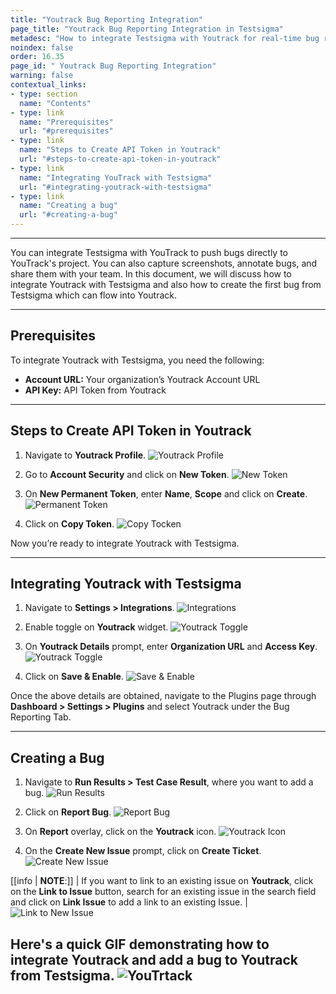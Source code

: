 ```yaml
---
title: "Youtrack Bug Reporting Integration"
page_title: "Youtrack Bug Reporting Integration in Testsigma"
metadesc: "How to integrate Testsigma with Youtrack for real-time bug reporting during Test Runs | Push bugs directly from Testsigma to your YouTrack's project"
noindex: false
order: 16.35
page_id: " Youtrack Bug Reporting Integration"
warning: false
contextual_links:
- type: section
  name: "Contents"
- type: link
  name: "Prerequisites"
  url: "#prerequisites"
- type: link
  name: "Steps to Create API Token in Youtrack"
  url: "#steps-to-create-api-token-in-youtrack"
- type: link
  name: "Integrating YouTrack with Testsigma"
  url: "#integrating-youtrack-with-testsigma"
- type: link
  name: "Creating a bug"
  url: "#creating-a-bug"
---
```


---

You can integrate Testsigma with YouTrack to push bugs directly to YouTrack's project. You can also capture screenshots, annotate bugs, and share them with your team. In this document, we will discuss how to integrate Youtrack with Testsigma and also how to create the first bug from Testsigma which can flow into Youtrack.

---
## **Prerequisites**
To integrate Youtrack with Testsigma, you need the following:
- **Account URL:** Your organization’s Youtrack Account URL
- **API Key:** API Token from Youtrack

---
## **Steps to Create API Token in Youtrack**
1. Navigate to **Youtrack Profile**.
![Youtrack Profile](https://s3.amazonaws.com/static-docs.testsigma.com/new_images/projects/applications/ytprofile.png)

2. Go to **Account Security** and click on **New Token**.
![New Token](https://s3.amazonaws.com/static-docs.testsigma.com/new_images/projects/applications/ytnewtoken.png)

3. On **New Permanent Token**, enter **Name**, **Scope** and click on **Create**.
![Permanent Token](https://s3.amazonaws.com/static-docs.testsigma.com/new_images/projects/applications/ytpermnewtoken.png)

4. Click on **Copy Token**. 
![Copy Tocken](https://s3.amazonaws.com/static-docs.testsigma.com/new_images/projects/applications/Copytkenyt.png)

Now you’re ready to integrate Youtrack with Testsigma. 

---
## **Integrating Youtrack with Testsigma**
1. Navigate to **Settings > Integrations**.
![Integrations](https://s3.amazonaws.com/static-docs.testsigma.com/new_images/projects/applications/ytintegrations.png)

2. Enable toggle on **Youtrack** widget.
![Youtrack Toggle](https://s3.amazonaws.com/static-docs.testsigma.com/new_images/projects/applications/yttoggle.png)

3. On **Youtrack Details** prompt, enter **Organization URL** and **Access Key**.
![Youtrack Toggle](https://s3.amazonaws.com/static-docs.testsigma.com/new_images/projects/applications/youtrackdetails.png)

4. Click on **Save & Enable**.
![Save & Enable](https://s3.amazonaws.com/static-docs.testsigma.com/new_images/projects/applications/saveandenableyt.png)


Once the above details are obtained, navigate to the Plugins page through **Dashboard > Settings > Plugins** and select Youtrack under the Bug Reporting Tab.

---

## **Creating a Bug**
1. Navigate to **Run Results > Test Case Result**, where you want to add a bug.
![Run Results](https://s3.amazonaws.com/static-docs.testsigma.com/new_images/projects/applications/tcresultyt.png)

2. Click on **Report Bug**.
![Report Bug](https://s3.amazonaws.com/static-docs.testsigma.com/new_images/projects/applications/reportbugyt.png)

3. On **Report** overlay, click on the **Youtrack** icon.
![Youtrack Icon](https://s3.amazonaws.com/static-docs.testsigma.com/new_images/projects/applications/yticon.png)

4. On the **Create New Issue** prompt, click on **Create Ticket**.
![Create New Issue](https://s3.amazonaws.com/static-docs.testsigma.com/new_images/projects/applications/createticketyt.png)

[[info | **NOTE**:]]
| If you want to link to an existing issue on **Youtrack**, click on the **Link to Issue** button, search for an existing issue in the search field and click on **Link Issue** to add a link to an existing Issue.
|![Link to New Issue](https://s3.amazonaws.com/static-docs.testsigma.com/new_images/projects/applications/linktoisssue.png)

Here's a quick GIF demonstrating how to integrate Youtrack and add a bug to Youtrack from Testsigma. 
![YouTrtack](https://s3.amazonaws.com/static-docs.testsigma.com/new_images/projects/applications/youtrackint.gif)
---